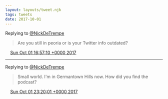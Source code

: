 ```yaml
---
layout: layouts/tweet.njk
tags: tweets
date: 2017-10-01
---
```


Replying to [@NickDeTrempe](https://twitter.com/NickDeTrempe/status/914335972631949312)

> Are you still in peoria or is your Twitter info outdated?

<img src="/img/tweet-media/tweet.ico" width="12" /> [Sun Oct 01 16:57:10 +0000 2017](https://twitter.com/timwasson/status/914534667822526466)

----

Replying to [@NickDeTrempe](https://twitter.com/NickDeTrempe/status/914607630995378181)

> Small world\. I'm in Germantown Hills now\. How did you find the podcast?

<img src="/img/tweet-media/tweet.ico" width="12" /> [Sun Oct 01 23:20:01 +0000 2017](https://twitter.com/timwasson/status/914631013577498624)